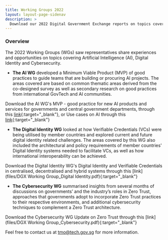 ```yaml
---
title: Working Groups 2022
layout: layout-page-sidenav
description: >
  Download our 2022 Digital Government Exchange reports on topics covering Artificial Intelligence, Digital Identity and Cybersecurity now!
---
```


### Overview

The 2022 Working Groups (WGs) saw representatives share experiences and opportunities on topics covering Artificial Intelligence (AI), Digital Identity and Cybersecurity.

- **The AI WG** developed a Minimum Viable Product (MVP) of good practices to guide teams that are building or procuring AI projects. The areas covered are based on common thematic areas derived from the co-designed survey as well as secondary research on good practices from international GovTech and AI communities. 

Download the AI WG's MVP - good practice for new AI products and services for governments and central government departments, through this [link](files/mvp-ai-good-practice-for-governments-and-central-govt-departments.pdf){:target="_blank"}, or Use cases on AI through this [link](files/dgx-2022-ai-group-use-cases.pdf){:target="_blank"}

- **The Digital Identity WG** looked at how Verifiable Credentials (VCs) were being utilised by member countries and explored current and future digital identity related challenges. The areas covered by this WG also included the architectural and policy requirements of member countries' Digital Identity systems needed to facilitate VCs, as well as how international interoperability can be achieved. 

Download the Digital Identity WG's Digital Identity and Verifiable Credentials in centralised, decentralised and hybrid systems through this [link](files/DGX Working Group_Digital Identity.pdf){:target="_blank"}

- **The Cybersecurity WG** summarised insights from several months of discussions on governments’ and the industry’s roles in Zero Trust, approaches that governments adopt to incorporate Zero Trust practices to their respective environments, and additional cybersecurity techniques to complement a Zero Trust architecture.

Download the Cybersecurity WG Update on Zero Trust through this [link](files/DGX Working Group_Cybersecurity.pdf){:target="_blank"}

Feel free to contact us at <tmo@tech.gov.sg> for more information.

